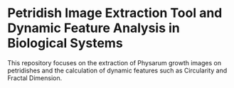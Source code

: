 # Petridish Image Extraction Tool and Dynamic Feature Analysis in Biological Systems

This repository focuses on the extraction of Physarum growth images on petridishes and the calculation of dynamic features such as Circularity and Fractal Dimension.
